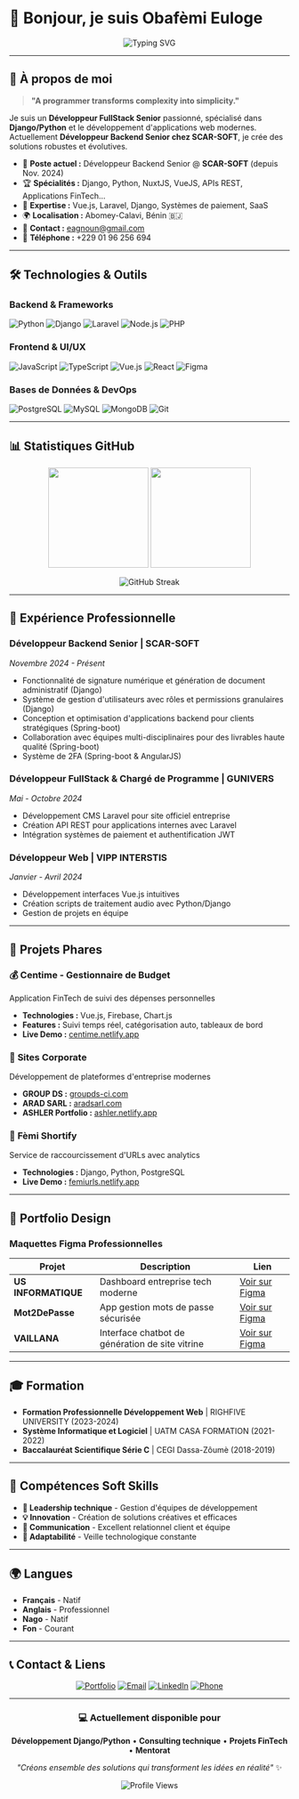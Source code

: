 # 👋 Bonjour, je suis Obafèmi Euloge

<div align="center">

![Typing SVG](https://readme-typing-svg.herokuapp.com?font=Fira+Code&size=22&duration=3000&pause=1000&color=36BCF7&center=true&vCenter=true&width=500&lines=Obafèmi+Euloge;Welcome+to+my+GitHub+profile!)

</div>

---


## 🚀 À propos de moi

> **"A programmer transforms complexity into simplicity."**

Je suis un **Développeur FullStack Senior** passionné, spécialisé dans **Django/Python** et le développement d'applications web modernes. Actuellement **Développeur Backend Senior chez SCAR-SOFT**, je crée des solutions robustes et évolutives.

- 🔭 **Poste actuel :** Développeur Backend Senior @ **SCAR-SOFT** (depuis Nov. 2024)
- 🏆 **Spécialités :** Django, Python, NuxtJS, VueJS, APIs REST, Applications FinTech...
- 🎯 **Expertise :** Vue.js, Laravel, Django, Systèmes de paiement, SaaS
- 🌍 **Localisation :** Abomey-Calavi, Bénin 🇧🇯
- 📧 **Contact :** eagnoun@gmail.com
- 📱 **Téléphone :** +229 01 96 256 694

---

## 🛠️ Technologies & Outils

### Backend & Frameworks
![Python](https://img.shields.io/badge/Python-3776AB?style=flat-square&logo=python&logoColor=white)
![Django](https://img.shields.io/badge/Django-092E20?style=flat-square&logo=django&logoColor=white)
![Laravel](https://img.shields.io/badge/Laravel-FF2D20?style=flat-square&logo=laravel&logoColor=white)
![Node.js](https://img.shields.io/badge/Node.js-339933?style=flat-square&logo=nodedotjs&logoColor=white)
![PHP](https://img.shields.io/badge/PHP-777BB4?style=flat-square&logo=php&logoColor=white)

### Frontend & UI/UX
![JavaScript](https://img.shields.io/badge/JavaScript-F7DF1E?style=flat-square&logo=javascript&logoColor=black)
![TypeScript](https://img.shields.io/badge/TypeScript-3178C6?style=flat-square&logo=typescript&logoColor=white)
![Vue.js](https://img.shields.io/badge/Vue.js-4FC08D?style=flat-square&logo=vuedotjs&logoColor=white)
![React](https://img.shields.io/badge/React-61DAFB?style=flat-square&logo=react&logoColor=black)
![Figma](https://img.shields.io/badge/Figma-F24E1E?style=flat-square&logo=figma&logoColor=white)

### Bases de Données & DevOps
![PostgreSQL](https://img.shields.io/badge/PostgreSQL-336791?style=flat-square&logo=postgresql&logoColor=white)
![MySQL](https://img.shields.io/badge/MySQL-4479A1?style=flat-square&logo=mysql&logoColor=white)
![MongoDB](https://img.shields.io/badge/MongoDB-47A248?style=flat-square&logo=mongodb&logoColor=white)
![Git](https://img.shields.io/badge/Git-F05032?style=flat-square&logo=git&logoColor=white)

---

## 📊 Statistiques GitHub

<div align="center">

<img height="180em" src="https://github-readme-stats.vercel.app/api?username=ObafemiEuloge&show_icons=true&theme=tokyonight&include_all_commits=true&count_private=true"/>
<img height="180em" src="https://github-readme-stats.vercel.app/api/top-langs/?username=ObafemiEuloge&layout=compact&langs_count=8&theme=tokyonight"/>

</div>

<div align="center">

![GitHub Streak](https://github-readme-streak-stats.herokuapp.com/?user=ObafemiEuloge&theme=tokyonight)

</div>

---

## 💼 Expérience Professionnelle

### **Développeur Backend Senior** | SCAR-SOFT
*Novembre 2024 - Présent*
- Fonctionnalité de signature numérique et génération de document administratif (Django)
- Système de gestion d'utilisateurs avec rôles et permissions granulaires (Django)
- Conception et optimisation d'applications backend pour clients stratégiques (Spring-boot)
- Collaboration avec équipes multi-disciplinaires pour des livrables haute qualité (Spring-boot)
- Système de 2FA (Spring-boot & AngularJS)

### **Développeur FullStack & Chargé de Programme** | GUNIVERS
*Mai - Octobre 2024*
- Développement CMS Laravel pour site officiel entreprise
- Création API REST pour applications internes avec Laravel
- Intégration systèmes de paiement et authentification JWT

### **Développeur Web** | VIPP INTERSTIS
*Janvier - Avril 2024*
- Développement interfaces Vue.js intuitives
- Création scripts de traitement audio avec Python/Django
- Gestion de projets en équipe

---

## 🚀 Projets Phares

### 💰 **Centime - Gestionnaire de Budget**
Application FinTech de suivi des dépenses personnelles
- **Technologies :** Vue.js, Firebase, Chart.js
- **Features :** Suivi temps réel, catégorisation auto, tableaux de bord
- **Live Demo :** [centime.netlify.app](https://centime.netlify.app/)

### 🏢 **Sites Corporate**
Développement de plateformes d'entreprise modernes
- **GROUP DS :** [groupds-ci.com](https://www.groupds-ci.com/)
- **ARAD SARL :** [aradsarl.com](https://aradsarl.com/)
- **ASHLER Portfolio :** [ashler.netlify.app](https://ashler.netlify.app/)

### 🔗 **Fèmi Shortify**
Service de raccourcissement d'URLs avec analytics
- **Technologies :** Django, Python, PostgreSQL
- **Live Demo :** [femiurls.netlify.app](http://femiurls.netlify.app/)

---

## 🎨 Portfolio Design

### Maquettes Figma Professionnelles

| Projet | Description | Lien |
|--------|-------------|------|
| **US INFORMATIQUE** | Dashboard entreprise tech moderne | [Voir sur Figma](https://www.figma.com/design/IDzGdi2oAJEIFeyb6WHxlh/US-INFORMATIQUE) |
| **Mot2DePasse** | App gestion mots de passe sécurisée | [Voir sur Figma](https://www.figma.com/design/BZEnsNy0Tlg6FCnDp1i2r4/Mot2DePasse) |
| **VAILLANA** | Interface chatbot de génération de site vitrine | [Voir sur Figma](https://www.figma.com/design/shKkfymd4KHne7nY8etMf8/Maquette-HIGHFIVE) |

---

## 🎓 Formation

- **Formation Professionnelle Développement Web** | RIGHFIVE UNIVERSITY (2023-2024)
- **Système Informatique et Logiciel** | UATM CASA FORMATION (2021-2022)
- **Baccalauréat Scientifique Série C** | CEGI Dassa-Zôumè (2018-2019)

---

## 🌟 Compétences Soft Skills

- **🎯 Leadership technique** - Gestion d'équipes de développement
- **💡 Innovation** - Création de solutions créatives et efficaces
- **🤝 Communication** - Excellent relationnel client et équipe
- **🔄 Adaptabilité** - Veille technologique constante

---

## 🌍 Langues

- **Français** - Natif
- **Anglais** - Professionnel
- **Nago** - Natif
- **Fon** - Courant

---

## 📞 Contact & Liens

<div align="center">

[![Portfolio](https://img.shields.io/badge/Portfolio-FF5722?style=for-the-badge&logo=google-chrome&logoColor=white)](https://obafemi.netlify.app/)
[![Email](https://img.shields.io/badge/Email-D14836?style=for-the-badge&logo=gmail&logoColor=white)](mailto:esngnoun@gmail.com)
[![LinkedIn](https://img.shields.io/badge/LinkedIn-0077B5?style=for-the-badge&logo=linkedin&logoColor=white)](https://linkedin.com/in/agnoun)
[![Phone](https://img.shields.io/badge/Phone-25D366?style=for-the-badge&logo=whatsapp&logoColor=white)](tel:+22996256694)

</div>

---

<div align="center">

### 💻 Actuellement disponible pour

**Développement Django/Python** • **Consulting technique** • **Projets FinTech** • **Mentorat**

*"Créons ensemble des solutions qui transforment les idées en réalité"* ✨

![Profile Views](https://komarev.com/ghpvc/?username=ObafemiEuloge&style=flat-square&color=blue)

</div>
